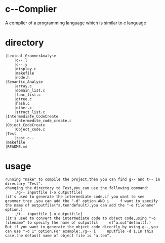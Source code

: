 # c--Complier
A complier of a programming language which is similar to c language
# directory
	|Lexical_GrammerAnalyse
		|c--.l
		|c--.y
		|display.c
		|makefile
		|node.h
	|Semantic_Analyse
		|array.c
		|domain_list.c
		|func_list.c
		|gtree.c
		|hash.c
		|other.c
		|struct_list.c
	|Intermediate_CodeCreate
		|intermedite_code_create.c
	|Object_CodeCreate
		|Object_code.c
	|Test
		|test.c--
	|makefile
	|README.md
# usage
	running "make" to compile the project,then you can find g-- and t-- in directory "Test".
	changing the directory to Test,you can use the following command:
		./g-- inputfile [-o outputfile] 
	(it's used to generate the intermediate code.if you want to see grammer tree ,you can add the "-d" option.AND i		f want to specify the name of outputfile("a.tem"default),you can add the "-o filename" option.)
		./t-- inputfile [-o outputfile]
	(it's used to convert the intermediate code to object code,using "-o filename" to specify the name of outputfil		e("a.out"default).)
	But if you want to generate the object code directly by using g--,you can use "-d 1" option.For example:./g-- i		nputfile -d 1.In this case,the default name of object file is "a.tem".
	
	
